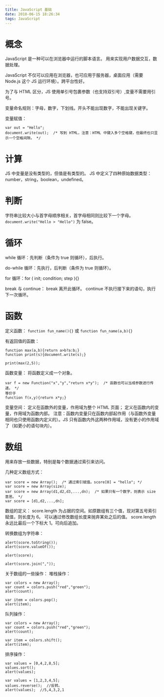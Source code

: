 ```yaml
---
title: JavaScript 基础
date: 2018-06-15 18:26:34
tags: JavaScript
---
```

# 概念
JavaScript 是一种可以在浏览器中运行的脚本语言。
用来实现用户数据交互，数据处理。

JavaScript 不仅可以应用在浏览器，也可应用于服务器，桌面应用（需要 Node.js 这个 JS 运行环境）。跨平台性好。

为了与 HTML 区分，JS 使用单引号包裹参数（也支持双引号）,变量不需要用引号。

变量命名规则：字母，数字，下划线。开头不能出现数字，不能出现关键字。

变量赋值：
```
var out = "Hello";
document.write(out);  /* 写到 HTML，注意：HTML 中键入多个空格键，但最终也只显示一个空格间隙。 */
```

# 计算
JS 中变量是没有类型的，但值是有类型的。
JS 中定义了四种原始数据类型：number，string，boolean，undefined。

# 判断
字符串比较大小与首字母顺序相关，首字母相同则比较下一个字母。
`document.write("Hello > "Hello")` 为 false。

# 循环
while 循环：先判断（条件为 true 则循环），后执行。

do-while 循环：先执行，后判断（条件为 true 则循环）。

for 循环：for ( init; condition; step ){}

break 与 continue：
break 离开此循环。
continue 不执行接下来的语句，执行下一次循环。

# 函数
定义函数： `function fun_name(){}` 或 `function fun_name(a,b){}`

有返回值的函数：
```
function max(a,b){return a>b?a:b;}
function print(s){document.write(s);}

print(max(2,5));
```

函数变量：
将函数定义成一个对象。
```
var f = new Function("x","y","return x*y");  /* 函数也可以当成参数进行传递。 */
等价于
function f(x,y){return x*y;}
```

变量空间：
定义在函数外的变量，作用域为整个 HTML 页面；
定义在函数内的变量，作用域为函数内部。
注意：函数内变量只在函数内部起作用（与函数外变量相同也只使用函数内定义的）。JS 只有函数内外这两种作用域，没有更小的作用域了（如更小的语句块内）。

# 数组
用来存放一些数据，特别是每个数据通过索引来访问。

几种定义数组方式：
```
var score = new Array();  /* 通过索引赋值。score[0] = "hello"; */
var score = new Array(size);
var score = new Array(d1,d2,d3,...,dn);  /* 如果只有一个数字，则表示 size 意思。 */
var score = [d1,d2,...,dn];
```

数组的定义：
score.length 为占据的空间。如原数组有三个值，现对第五号索引赋值，则长度为 6。
可以通过修改数组长度来抛弃某处之后的值。
score.length 永远比最后一个下标大 1。可向后追加。

转换数组为字符串：
```
alert(score.toString());
alert(score.valueOf());

alert(score);

alert(score.join(","));
```

关于数组的一些操作：
堆栈操作：
```
var colors = new Array();
var count = colors.push("red","green");
alert(count);

var item = colors.pop();
alert(item);
```

队列操作：
```
var colors = new Array();
var count = colors.push("red","green");
alert(count);

var item = colors.shift();
alert(item);
```

排序操作：
```
var values = [0,4,2,8,5];
values.sort();
alert(values);

var values = [1,2,3,4,5];
values.reverse();  //反转。
alert(values);  //5,4,3,2,1
```
